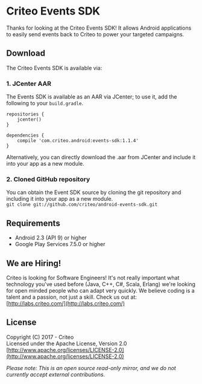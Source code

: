 # Criteo Events SDK

Thanks for looking at the Criteo Events SDK! It allows Android applications to easily send events
back to Criteo to power your targeted campaigns.

## Download

The Criteo Events SDK is available via:

### 1. JCenter AAR

The Events SDK is available as an AAR via JCenter; to use it, add the following to your `build.gradle`.

```
repositories {
    jcenter()
}

dependencies {
    compile 'com.criteo.android:events-sdk:1.1.4'
}
```

Alternatively, you can directly download the .aar from JCenter and include it into your app as a new module.

### 2. Cloned GitHub repository

You can obtain the Event SDK source by cloning the git repository and including it into your app as a new module.  
`git clone git://github.com/criteo/android-events-sdk.git`

## Requirements

- Android 2.3 (API 9) or higher
- Google Play Services 7.5.0 or higher

## We are Hiring!

Criteo is looking for Software Engineers! It's not really important what technology
you've used before (Java, C++, C#, Scala, Erlang) we're looking for open minded people who can adapt
very quickly. We believe coding is a talent and a passion, not just a skill. Check us out at: [http://labs.criteo.com/](http://labs.criteo.com/)

## License

Copyright (C) 2017 - Criteo  
Licensed under the Apache License, Version 2.0  
[http://www.apache.org/licenses/LICENSE-2.0](http://www.apache.org/licenses/LICENSE-2.0)

*Please note: This is an open source read-only mirror, and we do not currently accept external contributions.*